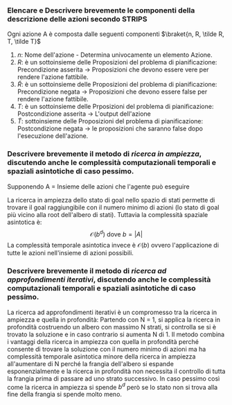 ### Elencare e Descrivere brevemente le componenti della descrizione delle azioni secondo STRIPS
Ogni azione A è composta dalle seguenti componenti $\braket{n, R, \tilde R, T, \tilde T}$
1. $n$: Nome dell'azione - Determina univocamente un elemento Azione.
2. $R$: è un sottoinsieme delle Proposizioni del problema di pianificazione: Precondizione asserita $\rightarrow$ Proposizioni che devono essere vere per rendere l'azione fattibile.
3. $\tilde{R}$: è un sottoinsieme delle Proposizioni del problema di pianificazione: Precondizione negata $\rightarrow$ Proposizioni che devono essere false per rendere l'azione fattibile.
4. $T$: è un sottoinsieme delle Prposizioni del problema di pianificazione: Postcondizione asserita $\rightarrow$ L'output dell'azione
5. $\tilde{T}$: sottoinsieme delle Proposizioni del problema di pianificazione: Postcondizione negata $\rightarrow$ le proposizioni che saranno false dopo l'esecuzione dell'azione.
  
### Descrivere brevemente il metodo di *ricerca in ampiezza*, discutendo anche le complessità computazionali temporali e spaziali asintotiche di caso pessimo.

Supponendo A = Insieme delle azioni che l'agente può eseguire

La ricerca in ampiezza dello stato di goal nello spazio di stati permette di trovare il goal raggiungibile con il numero minimo di azioni (lo stato di goal più vicino alla root dell'albero di stati).
Tuttavia la complessità spaziale asintotica è:
$$\mathcal O(b^d) \text{ dove } b=|A|$$
La complessità temporale asintotica invece è $\mathcal O(b)$ ovvero l'applicazione di tutte le azioni nell'insieme di azioni possibili.

### Descrivere brevemente il metodo di *ricerca ad approfondimenti iterativi*, discutendo anche le complessità computazionali temporali e spaziali asintotiche di caso pessimo.

La ricerca ad approfondimenti iterativi è un compromesso tra la ricerca in ampiezza e quella in profondità: Partendo con N = 1, si applica la ricerca in profondità costruendo un albero con massimo N strati, si controlla se si è trovato la soluzione e in caso contrario si aumenta N di 1.
Il metodo combina i vantaggi della ricerca in ampiezza con quella in profondità perché consente di trovare la soluzione con il numero minimo di azioni ma ha complessità temporale asintotica minore della ricerca in ampiezza all'aumentare di N perché la frangia dell'albero si espande esponenzialmente e la ricerca in profondità non necessita il controllo di tutta la frangia prima di passare ad uno strato successivo.
In caso pessimo così come la ricerca in ampiezza si spende $b^d$ però se lo stato non si trova alla fine della frangia si spende molto meno.

